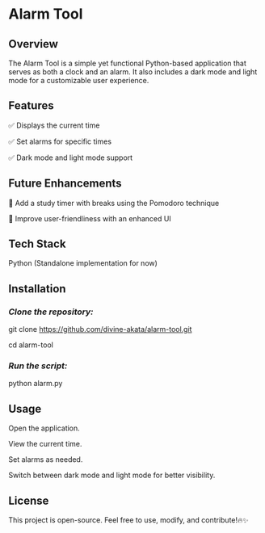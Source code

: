 # **Alarm Tool**


## **Overview**

The Alarm Tool is a simple yet functional Python-based application that serves as both a clock and an alarm. It also includes a dark mode and light mode for a customizable user experience.


## **Features**

✅ Displays the current time

✅ Set alarms for specific times

✅ Dark mode and light mode support


## **Future Enhancements**

🚀 Add a study timer with breaks using the Pomodoro technique

🚀 Improve user-friendliness with an enhanced UI


## **Tech Stack**

Python (Standalone implementation for now)


## **Installation**

### _Clone the repository:_

git clone https://github.com/divine-akata/alarm-tool.git

cd alarm-tool

### _Run the script:_

python alarm.py


## **Usage**

Open the application.

View the current time.

Set alarms as needed.

Switch between dark mode and light mode for better visibility.


## **License**

This project is open-source. Feel free to use, modify, and contribute!🔥✨
